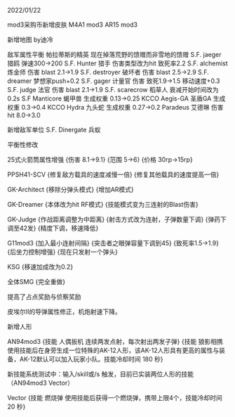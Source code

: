2022/01/22

mod3采购币新增皮肤
M4A1 mod3
AR15 mod3

新增地图 by迪冷

敌军属性平衡
帕拉蒂斯的精英 现在掉落荒野的馈赠而非雪地的馈赠
S.F. jaeger 猎鸥 弹速300→200
S.F. Hunter 猎手 伤害类型改为hit 致死率2.2
S.F. alchemist 炼金师 伤害 blast 2.1→1.9
S.F. destroyer 破坏者 伤害 blast 2.5→2.9
S.F. dreamer 梦想家push+0.2
S.F. gager 计量官 伤害 致死1.9→1.5 移动速度+0.3
S.F. judge 法官 伤害 blast 2.1→1.9
S.F. scarecrow 稻草人 衰减开始时间改为 0.2s
S.F Manticore 蝎甲兽 生成权重 0.13→0.25
KCCO Aegis-GA 圣盾GA 生成权重 0.3→0.4
KCCO Hydra 九头蛇 生成权重 0.27→0.2
Paradeus 艾德琳 伤害 hit 8.0→3.0


新增敌军单位
S.F. Dinergate 兵蚁

平衡性修改

25式火箭筒属性增强
{伤害 8.1→9.1}
{范围 5→6}
{价格 30rp→15rp}

PPSH41-SCV
{修复敌方载具的速度减慢一倍}
{修复其他载具的速度提高一倍}

GK-Architect
{移除分弹头模式}
{增加AR模式}

GK-Dreamer
{本体改为hit RF模式}
{技能模式变为三连射的Blast伤害}

GK-Judge
{作战距离调整为中距离}
{射击方式改为连射，子弹数量下调}
{弹药下调至42发}
{精度下调，移速降低}

G11mod3
{加入最小连射间隔}
{突击者之眼弹容量下调到45}
{致死率1.5→1.9}
{后坐力控制增强}
{现在只发射一个弹头}

KSG
{移速加成改为0.2}

全体SMG
{完全重做}

提高了占点奖励与侦察奖励


皮埃尔II的导弹属性修正，机炮射速下降。

新增人形

AN94mod3
{技能 人偶扳机 连续两发点射，每次射出两发子弹}
{技能 狼影相携 使用技能后在身旁生成一位特殊的AK-12人形，该AK-12人形具有更高的属性与装备，AK-12默认可以加入玩家小队。技能冷却时间 180 秒}


新技能系统测试中：输入/skill或/s 触发，目前已实装两位人形的技能（AN94mod3 Vector）

Vector
{技能 燃烧弹 使用技能后获得一个燃烧弹，携带上限4个，技能冷却时间 20 秒}